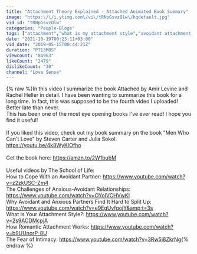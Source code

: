 ```yaml
---
title: "Attachment Theory Explained - Attached Animated Book Summary"
image: "https:\/\/i.ytimg.com\/vi\/tRNpGsvzOlw\/hqdefault.jpg"
vid_id: "tRNpGsvzOlw"
categories: "People-Blogs"
tags: ["attachment","what is my attachment style","avoidant attachment style"]
date: "2021-10-19T00:23:11+03:00"
vid_date: "2019-05-15T00:44:21Z"
duration: "PT13M8S"
viewcount: "84963"
likeCount: "2479"
dislikeCount: "30"
channel: "Love Sense"
---
```

{% raw %}In this video I summarize the book Attached by Amir Levine and Rachel Heller in detail. I have been wanting to summarize this book for a long time. In fact, this was supposed to be the fourth video I uploaded! Better late than never. <br />This has been one of the most eye opening books I've ever read! I hope you find it useful! <br /><br />If you liked this video, check out my book summary on the book &quot;Men Who Can't Love&quot; by Steven Carter and Julia Sokol.<br /><a rel="nofollow" target="blank" href="https://youtu.be/4k8WyKIOfho">https://youtu.be/4k8WyKIOfho</a><br /><br />Get the book here: <a rel="nofollow" target="blank" href="https://amzn.to/2W1bubM">https://amzn.to/2W1bubM</a><br /><br />Useful videos by The School of Life: <br />How to Cope With an Avoidant Partner: <a rel="nofollow" target="blank" href="https://www.youtube.com/watch?v=z2zkUSC-Zm4">https://www.youtube.com/watch?v=z2zkUSC-Zm4</a><br />The Challenges of Anxious-Avoidant Relationships: <a rel="nofollow" target="blank" href="https://www.youtube.com/watch?v=OYoIVCHVwKI">https://www.youtube.com/watch?v=OYoIVCHVwKI</a><br />Why Avoidant and Anxious Partners Find It Hard to Split Up: <a rel="nofollow" target="blank" href="https://www.youtube.com/watch?v=e9EgUvfgojY&amp;t=3s">https://www.youtube.com/watch?v=e9EgUvfgojY&amp;t=3s</a><br />What Is Your Attachment Style?: <a rel="nofollow" target="blank" href="https://www.youtube.com/watch?v=2s9ACDMcpjA">https://www.youtube.com/watch?v=2s9ACDMcpjA</a><br />How Romantic Attachment Works: <a rel="nofollow" target="blank" href="https://www.youtube.com/watch?v=b9UUnorP-8U">https://www.youtube.com/watch?v=b9UUnorP-8U</a><br />The Fear of Intimacy: <a rel="nofollow" target="blank" href="https://www.youtube.com/watch?v=3Rw5i8ZkrNg">https://www.youtube.com/watch?v=3Rw5i8ZkrNg</a>{% endraw %}
